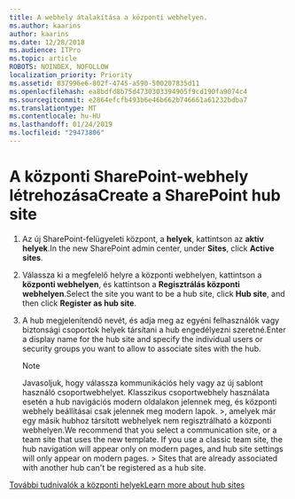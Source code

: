 ```yaml
---
title: A webhely átalakítása a központi webhelyen.
ms.author: kaarins
author: kaarins
ms.date: 12/28/2018
ms.audience: ITPro
ms.topic: article
ROBOTS: NOINDEX, NOFOLLOW
localization_priority: Priority
ms.assetid: 837996e6-802f-4745-a590-500207835d11
ms.openlocfilehash: ea8bdfd8b75d4730303394905f9cd190fa9074c4
ms.sourcegitcommit: e2864efcfb493b6e46b662b746661a61232bdba7
ms.translationtype: MT
ms.contentlocale: hu-HU
ms.lasthandoff: 01/24/2019
ms.locfileid: "29473806"
---
```

# <a name="create-a-sharepoint-hub-site"></a><span data-ttu-id="3ce3f-102">A központi SharePoint-webhely létrehozása</span><span class="sxs-lookup"><span data-stu-id="3ce3f-102">Create a SharePoint hub site</span></span>

1. <span data-ttu-id="3ce3f-103">Az új SharePoint-felügyeleti központ, a **helyek**, kattintson az **aktív helyek**.</span><span class="sxs-lookup"><span data-stu-id="3ce3f-103">In the new SharePoint admin center, under **Sites**, click **Active sites**.</span></span> 
    
2. <span data-ttu-id="3ce3f-104">Válassza ki a megfelelő helyre a központi webhelyen, kattintson a **központi webhelyen**, és kattintson a **Regisztrálás központi webhelyen**.</span><span class="sxs-lookup"><span data-stu-id="3ce3f-104">Select the site you want to be a hub site, click **Hub site**, and then click **Register as hub site**.</span></span> 
    
3. <span data-ttu-id="3ce3f-105">A hub megjelenítendő nevét, és adja meg az egyéni felhasználók vagy biztonsági csoportok helyek társítani a hub engedélyezni szeretné.</span><span class="sxs-lookup"><span data-stu-id="3ce3f-105">Enter a display name for the hub site and specify the individual users or security groups you want to allow to associate sites with the hub.</span></span>
    
    > [!NOTE]
    >  <span data-ttu-id="3ce3f-p101">Javasoljuk, hogy válassza kommunikációs hely vagy az új sablont használó csoportwebhelyet. Klasszikus csoportwebhely használata esetén a hub navigációs modern oldalakon jelennek meg, és központi webhely beállításai csak jelennek meg modern lapok. >, amelyek már egy másik hubhoz társított webhelyek nem regisztrálható a központi webhelyen.</span><span class="sxs-lookup"><span data-stu-id="3ce3f-p101">We recommend that you select a communication site, or a team site that uses the new template. If you use a classic team site, the hub navigation will appear only on modern pages, and hub site settings will only appear on modern pages. >  Sites that are already associated with another hub can't be registered as a hub site.</span></span> 
  
[<span data-ttu-id="3ce3f-109">További tudnivalók a központi helyek</span><span class="sxs-lookup"><span data-stu-id="3ce3f-109">Learn more about hub sites</span></span>](https://go.microsoft.com/fwlink/?linkid=869149)
  

